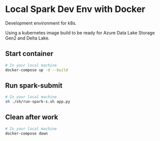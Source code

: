 # Local Spark Dev Env with Docker

Development environment for k8s.

Using a kubernetes image build to be ready for Azure Data Lake Storage Gen2 and Delta Lake.

## Start container

```bash
# In your local machine
docker-compose up -d --build
```

## Run spark-submit

```bash
# In your local machine
sh ./sh/run-spark-s.sh app.py
```

## Clean after work

```bash
# In your local machine
docker-compose down
```
